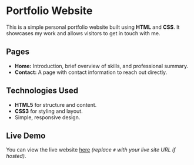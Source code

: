 # Portfolio Website

This is a simple personal portfolio website built using **HTML** and **CSS**. It showcases my work and allows visitors to get in touch with me.

## Pages

* **Home:** Introduction, brief overview of skills, and professional summary.
* **Contact:** A page with contact information to reach out directly.

## Technologies Used

* **HTML5** for structure and content.
* **CSS3** for styling and layout.
* Simple, responsive design.

## Live Demo

You can view the live website [here](#) *(replace `#` with your live site URL if hosted)*.

